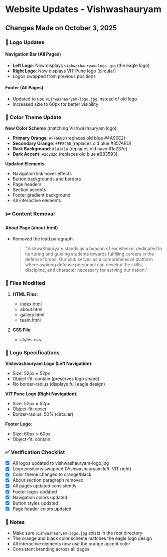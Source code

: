 # Website Updates - Vishwashauryam

## Changes Made on October 3, 2025

### 🔄 Logo Updates

#### Navigation Bar (All Pages)
- **Left Logo**: Now displays `vishwashauryam-logo.jpg` (the eagle logo)
- **Right Logo**: Now displays VIT Pune logo (circular)
- Logos swapped from previous positions

#### Footer (All Pages)
- Updated to use `vishwashauryam-logo.jpg` instead of old logo
- Increased size to 60px for better visibility

### 🎨 Color Theme Update

**New Color Scheme** (matching Vishwashauryam logo):
- **Primary Orange**: `#FF6600` (replaces old blue #4A90E2)
- **Secondary Orange**: `#FF8C00` (replaces old blue #357ABD)
- **Dark Background**: `#1a1a1a` (replaces old navy #1a237e)
- **Dark Accent**: `#2d2d2d` (replaces old blue #283593)

**Updated Elements**:
- Navigation link hover effects
- Button backgrounds and borders
- Page headers
- Section accents
- Footer gradient background
- All interactive elements

### ✂️ Content Removal

#### About Page (about.html)
- Removed the lead paragraph:
  > "VishwaShauryam stands as a beacon of excellence, dedicated to nurturing and guiding students towards fulfilling careers in the defense forces. Our club serves as a comprehensive platform where aspiring defense personnel can develop the skills, discipline, and character necessary for serving our nation."

### 📁 Files Modified

1. **HTML Files**:
   - index.html
   - about.html
   - gallery.html
   - team.html

2. **CSS File**:
   - styles.css

### 🎯 Logo Specifications

**Vishwashauryam Logo (Left Navigation)**:
- Size: 52px × 52px
- Object-fit: contain (preserves logo shape)
- No border-radius (displays full eagle design)

**VIT Pune Logo (Right Navigation)**:
- Size: 52px × 52px
- Object-fit: cover
- Border-radius: 50% (circular)

**Footer Logo**:
- Size: 60px × 60px
- Object-fit: contain

### ✅ Verification Checklist

- [x] All logos updated to vishwashauryam-logo.jpg
- [x] Logo positions swapped (Vishwashauryam left, VIT right)
- [x] Color theme changed to orange/black
- [x] About section paragraph removed
- [x] All pages updated consistently
- [x] Footer logos updated
- [x] Navigation colors updated
- [x] Button styles updated
- [x] Page header colors updated

### 📝 Notes

- Make sure `vishwashauryam-logo.jpg` exists in the root directory
- The orange and black color scheme matches the eagle logo design
- All interactive elements now use the orange accent color
- Consistent branding across all pages
